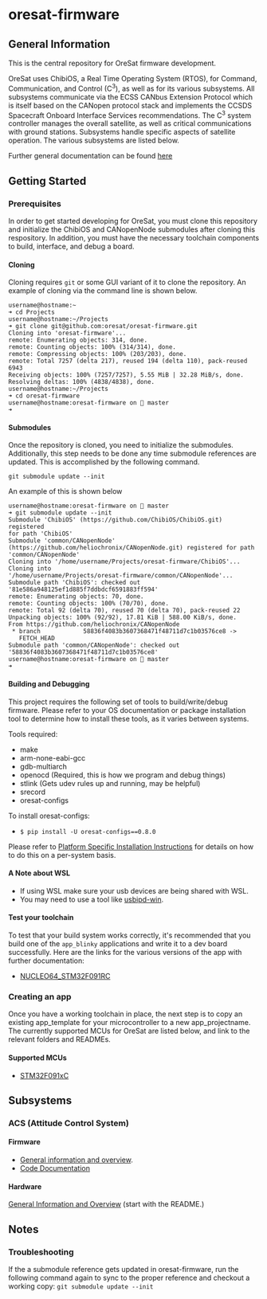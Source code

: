 # oresat-firmware
## General Information
This is the central repository for OreSat firmware development.

OreSat uses ChibiOS, a Real Time Operating System (RTOS), for Command, Communication, and Control (C<sup>3</sup>), as well as for its various subsystems. All subsystems communicate via the ECSS CANbus Extension Protocol which is itself based on the CANopen protocol stack and implements the CCSDS Spacecraft Onboard Interface Services recommendations. The C<sup>3</sup> system controller manages the overall satellite, as well as critical communications with ground stations. Subsystems handle specific aspects of satellite operation. The various subsystems are listed below.

Further general documentation can be found [here](doc)

## Getting Started
### Prerequisites
In order to get started developing for OreSat, you must clone this repository and initialize the ChibiOS and CANopenNode submodules after cloning this respository. In addition, you must have the necessary toolchain components to build, interface, and debug a board.

#### Cloning
Cloning requires `git` or some GUI variant of it to clone the
repository. An example of cloning via the command line is shown below.

```
username@hostname:~
➜ cd Projects
username@hostname:~/Projects
➜ git clone git@github.com:oresat/oresat-firmware.git
Cloning into 'oresat-firmware'...
remote: Enumerating objects: 314, done.
remote: Counting objects: 100% (314/314), done.
remote: Compressing objects: 100% (203/203), done.
remote: Total 7257 (delta 217), reused 194 (delta 110), pack-reused 6943
Receiving objects: 100% (7257/7257), 5.55 MiB | 32.28 MiB/s, done.
Resolving deltas: 100% (4838/4838), done.
username@hostname:~/Projects
➜ cd oresat-firmware
username@hostname:oresat-firmware on  master
➜
```

#### Submodules
Once the repository is cloned, you need to initialize the submodules.
Additionally, this step needs to be done any time submodule references
are updated. This is accomplished by the following command.

```
git submodule update --init
```

An example of this is shown below

```
username@hostname:oresat-firmware on  master
➜ git submodule update --init
Submodule 'ChibiOS' (https://github.com/ChibiOS/ChibiOS.git) registered
for path 'ChibiOS'
Submodule 'common/CANopenNode'
(https://github.com/heliochronix/CANopenNode.git) registered for path
'common/CANopenNode'
Cloning into '/home/username/Projects/oresat-firmware/ChibiOS'...
Cloning into
'/home/username/Projects/oresat-firmware/common/CANopenNode'...
Submodule path 'ChibiOS': checked out
'81e586a948125ef1d885f7ddbdcf6591883ff594'
remote: Enumerating objects: 70, done.
remote: Counting objects: 100% (70/70), done.
remote: Total 92 (delta 70), reused 70 (delta 70), pack-reused 22
Unpacking objects: 100% (92/92), 17.81 KiB | 588.00 KiB/s, done.
From https://github.com/heliochronix/CANopenNode
 * branch            58836f4083b3607368471f48711d7c1b03576ce8 ->
   FETCH_HEAD
Submodule path 'common/CANopenNode': checked out
'58836f4083b3607368471f48711d7c1b03576ce8'
username@hostname:oresat-firmware on  master
➜
```

#### Building and Debugging
This project requires the following set of tools to build/write/debug firmware.
Please refer to your OS documentation or package installation tool to determine
how to install these tools, as it varies between systems.

Tools required:
* make
* arm-none-eabi-gcc
* gdb-multiarch
* openocd             (Required, this is how we program and debug things)
* stlink              (Gets udev rules up and running, may be helpful)
* srecord
* oresat-configs

To install oresat-configs:
* `$ pip install -U oresat-configs==0.8.0`

Please refer to [Platform Specific Installation Instructions](doc/toolchain.md)
for details on how to do this on a per-system basis.

#### A Note about WSL
* If using WSL make sure your usb devices are being shared with WSL.
* You may need to use a tool like [usbipd-win](https://github.com/dorssel/usbipd-win).

#### Test your toolchain
To test that your build system works correctly, it's recommended that you build one of the `app_blinky` applications and write it to a dev board successfully. Here are the links for the various versions of the app with further documentation:
* [NUCLEO64_STM32F091RC](src/f0/app_blinky)

### Creating an app
Once you have a working toolchain in place, the next step is to copy an existing
app_template for your microcontroller to a new app_projectname. The currently
supported MCUs for OreSat are listed below, and link to the relevant folders and READMEs.

#### Supported MCUs
* [STM32F091xC](src/f0)

## Subsystems
### ACS (Attitude Control System)
#### Firmware
* [General information and overview](https://github.com/oresat/oresat-firmware/wiki/ACS-Firmware).
* [Code Documentation](http://oresat.org/ACS-Capstone-2018/firmware-doc/files.html)

#### Hardware
[General Information and Overview](https://github.com/oresat/oresat-acs-board) (start with the README.)

## Notes
### Troubleshooting
If the a submodule reference gets updated in oresat-firmware, run the following command again to sync to the proper reference and checkout a working copy:
```git submodule update --init```
